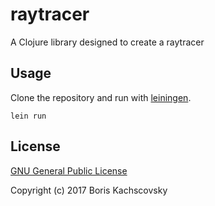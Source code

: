 # raytracer

A Clojure library designed to create a raytracer

## Usage

Clone the repository and run with [leiningen](https://leiningen.org/).

`lein run`

## License
 
[GNU General Public License](https://www.gnu.org/licenses/gpl-3.0.en.html)

Copyright (c) 2017 Boris Kachscovsky
